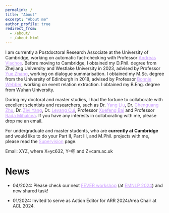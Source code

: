 ```yaml
---
permalink: /
title: "About"
excerpt: "About me"
author_profile: true
redirect_from:
  - /about/
  - /about.html
---
```

I am currently a Postdoctoral Research Associate at the University of Cambridge, working on automatic fact-checking with Professor <a href="http://andreasvlachos.github.io" style="color: rgb(203, 157, 255);">Andreas Vlachos</a>. Before moving to Cambridge, I obtained my D.Phil. degree from Zhejiang University and Westlake University in 2023, advised by Professor <a href="https://frcchang.github.io/" style="color: rgb(203, 157, 255);">Yue Zhang</a>, working on dialogue summarisation. I obtained my M.Sc. degree from the University of Edinburgh in 2018, advised by Professor <a href="https://homepages.inf.ed.ac.uk/bonnie/" style="color: rgb(203, 157, 255);">Bonnie Webber</a>, working on event relation extraction. I obtained my B.Eng. degree from Wuhan University.

During my doctoral and master studies, I had the fortune to collaborate with excellent scientists and researchers, such as Dr. <a href="https://nlp-yang.github.io/" style="color: rgb(203, 157, 255);">Yang Liu</a>, Dr. <a href="https://cs.stanford.edu/~cgzhu/" style="color: rgb(203, 157, 255);">Chenguang Zhu</a>, Dr. <a href="https://ziyi-yang.github.io/" style="color: rgb(203, 157, 255);">Ziyi Yang</a>, Dr. <a href="https://nealcly.github.io/" style="color: rgb(203, 157, 255);">Leyang Cui</a>, Professor <a href="https://goodbai-nlp.github.io/" style="color: rgb(203, 157, 255);">Xuefeng Bai</a> and Professor <a href="https://web.eecs.umich.edu/~mihalcea/" style="color: rgb(203, 157, 255);">Rada Mihalcea</a>. If you have any interests in collaborating with me, please drop me an email.

For undergraduate and master students, who are **currently at Cambridge** and would like to do your Part II, Part III, and M.Phil. projects with me, please read the <a href="https://cylnlp.github.io/supervision/" style="color: rgb(203, 157, 255);">Supervision</a> page.

Email: XYZ, where X=yc632, Y=@ and Z=cam.ac.uk

News
======
* 04/2024: Please check our next <a href="https://fever.ai/" style="color: rgb(203, 157, 255);">FEVER workshop</a> (at <a href="https://2024.emnlp.org/" style="color: rgb(203, 157, 255);">EMNLP 2024</a>) and new shared task!

* 01/2024: Invited to serve as Action Editor for ARR 2024/Area Chair at ACL 2024.
